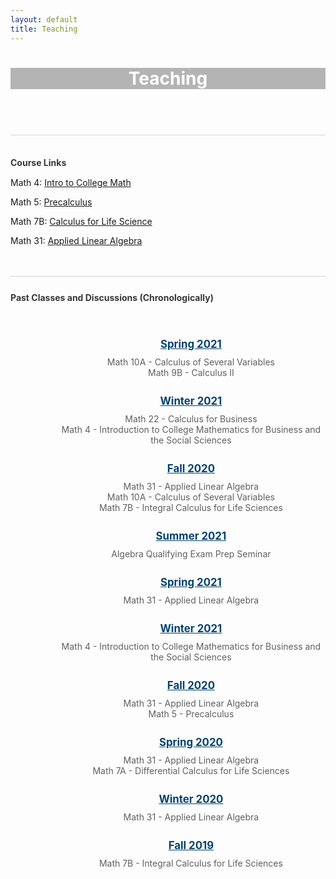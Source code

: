 ```yaml
---
layout: default
title: Teaching
---
```



<header class="hero hero_big">
	<div style="background-image:url(/pictures/T12.jpg)" class="hero__bg">
	</div>
	<div class="overlay" style="background-color: rgba(43, 43, 43, 0.35);">
		<div class="IJContainer">
			<h1 style="color:white" class="hero__title">Teaching</h1>
		</div>
	</div>
</header>
<!-- <div class="bgImage-container">
	<img src="/pictures/T12.jpg" style="width:100%; height:41;">
	<div class="bgImage-centered">
		<br>
		<div class="blurb" style="color: white">
			<h1 align=center>Teaching</h1>
		</div>
		<br>
	</div>
</div> -->

<!-- <br>
<h1 align=center>Teaching</h1> -->

<br>
<div style="border-top: 1px solid #d5d5d5; margin-bottom:15px;">
	<h4 style="margin-top:35px; margin-bottom:15px; color: #383838">Course Links</h4>
</div>

<p>Math 4: <a href="/teaching/4">Intro to College Math</a></p>
<p>Math 5: <a href="/teaching/5">Precalculus</a></p>
<p>Math 7B: <a href="/teaching/7b">Calculus for Life Science</a></p>
<p>Math 31: <a href="/teaching/31">Applied Linear Algebra</a></p>

<br>
<br>
<div style="border-top: 1px solid #d5d5d5; margin-bottom:15px;">
	<div style="display:inline-block">
		<h4 style="margin-top:25px; margin-bottom:15px; color: #383838">Past Classes and Discussions (Chronologically)</h4>
		<ul style="display: inline-block; text-align: center; margin-left: 50px; list-style-type:none;">
			<br>
			<h1 style="font-size: 1.2em; text-align: center; margin-top:10px; margin-bottom:10px; color: #05426c"><u>Spring 2021</u></h1>
			<li style="color: #606060">Math 10A - Calculus of Several Variables</li>
			<li style="color: #606060">Math 9B - Calculus II</li>
			<br>
			<h1 style="font-size: 1.2em; text-align: center; margin-top:10px; margin-bottom:10px; color: #05426c"><u>Winter 2021</u></h1>
			<li style="color: #606060">Math 22 - Calculus for Business</li>
			<li style="color: #606060">Math 4 - Introduction to College Mathematics for Business and the Social Sciences</li>
			<br>
			<h1 style="font-size: 1.2em; text-align: center; margin-top:10px; margin-bottom:10px; color: #05426c"><u>Fall 2020</u></h1>
			<li style="color: #606060">Math 31 - Applied Linear Algebra</li>
			<li style="color: #606060">Math 10A - Calculus of Several Variables</li>
			<li style="color: #606060">Math 7B - Integral Calculus for Life Sciences</li>
			<br>
			<h1 style="font-size: 1.2em; text-align: center; margin-top:10px; margin-bottom:10px; color: #05426c"><u>Summer 2021</u></h1>
			<li style="color: #606060">Algebra Qualifying Exam Prep Seminar</li>
			<br>
			<h1 style="font-size: 1.2em; text-align: center; margin-top:10px; margin-bottom:10px; color: #05426c"><u>Spring 2021</u></h1>
			<li style="color: #606060">Math 31 - Applied Linear Algebra</li>
			<br>
			<h1 style="font-size: 1.2em; text-align: center; margin-top:10px; margin-bottom:10px; color: #05426c"><u>Winter 2021</u></h1>
			<li style="color: #606060">Math 4 - Introduction to College Mathematics for Business and the Social Sciences</li>
			<br>
			<h1 style="font-size: 1.2em; text-align: center; margin-top:10px; margin-bottom:10px; color: #05426c"><u>Fall 2020</u></h1>
			<li style="color: #606060">Math 31 - Applied Linear Algebra</li>
			<li style="color: #606060">Math 5 - Precalculus</li>
			<br>
			<h1 style="font-size: 1.2em; text-align: center; margin-top:10px; margin-bottom:10px; color: #05426c"><u>Spring 2020</u></h1>
			<li style="color: #606060">Math 31 - Applied Linear Algebra</li>
			<li style="color: #606060">Math 7A - Differential Calculus for Life Sciences</li>
			<br>
			<h1 style="font-size: 1.2em; text-align: center; margin-top:10px; margin-bottom:10px; color: #05426c"><u>Winter 2020</u></h1>
			<li style="color: #606060">Math 31 - Applied Linear Algebra</li>
			<br>
			<h1 style="font-size: 1.2em; text-align: center; margin-top:10px; margin-bottom:10px; color: #05426c"><u>Fall 2019</u></h1>
			<li style="color: #606060">Math 7B - Integral Calculus for Life Sciences</li>
		</ul>
	</div>
</div>